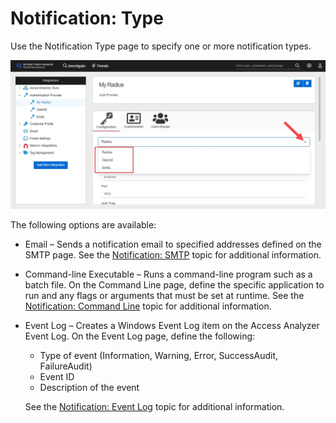# Notification: Type

Use the Notification Type page to specify one or more notification types.

![Notification Data Analysis Module wizard Notification Type page](../../../../../../static/img/product_docs/threatprevention/threatprevention/reportingmodule/configuration/integrations/authenticationprovider/type.webp)

The following options are available:

- Email – Sends a notification email to specified addresses defined on the SMTP page. See the [Notification: SMTP](smtp.md) topic for additional information.
- Command-line Executable – Runs a command-line program such as a batch file. On the Command Line page, define the specific application to run and any flags or arguments that must be set at runtime. See the [Notification: Command Line](commandline.md) topic for additional information.
- Event Log – Creates a Windows Event Log item on the Access Analyzer Event Log. On the Event Log page, define the following:

  - Type of event (Information, Warning, Error, SuccessAudit, FailureAudit)
  - Event ID
  - Description of the event

  See the [Notification: Event Log](eventlog.md) topic for additional information.
